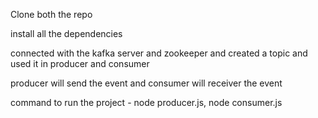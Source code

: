 Clone both the repo

install all the dependencies 

connected with the kafka server and zookeeper and created a topic and used it in producer and consumer 

producer will send the event and consumer will receiver the event

command to run the project - node producer.js, node consumer.js
